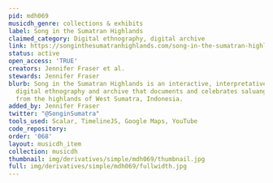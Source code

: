 ```yaml
---
pid: mdh069
musicdh_genre: collections & exhibits
label: Song in the Sumatran Highlands
claimed_category: Digital ethnography, digital archive
link: https://songinthesumatranhighlands.com/song-in-the-sumatran-highlands/index
status: active
open_access: 'TRUE'
creators: Jennifer Fraser et al.
stewards: Jennifer Fraser
blurb: Song in the Sumatran Highlands is an interactive, interpretative, multimedia
  digital ethnography and archive that documents and celebrates saluang, a vocal genre
  from the highlands of West Sumatra, Indonesia.
added_by: Jennifer Fraser
twitter: "@SonginSumatra"
tools_used: Scalar, TimelineJS, Google Maps, YouTube
code_repository:
order: '068'
layout: musicdh_item
collection: musicdh
thumbnail: img/derivatives/simple/mdh069/thumbnail.jpg
full: img/derivatives/simple/mdh069/fullwidth.jpg
---
```

